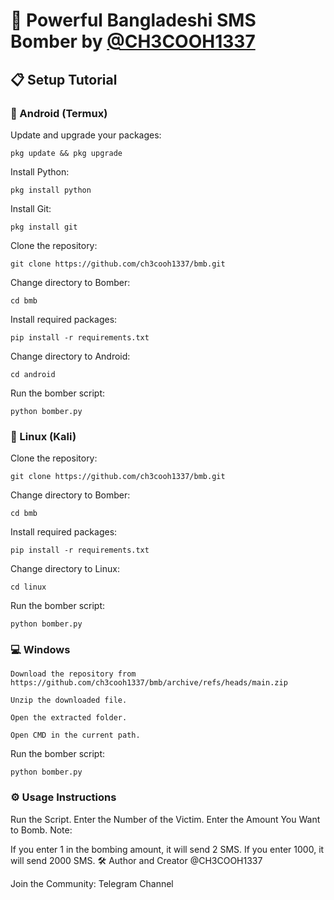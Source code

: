 # 🚀 Powerful Bangladeshi SMS Bomber by [@CH3COOH1337](https://t.me/ch3cooh1337)

## 📋 Setup Tutorial

### 📱 Android (Termux)
Update and upgrade your packages:
```shell script
pkg update && pkg upgrade
```
Install Python:
```shell script
pkg install python
```
Install Git:
```shell script
pkg install git
```
Clone the repository:
```shell script
git clone https://github.com/ch3cooh1337/bmb.git
```
Change directory to Bomber:
```shell script
cd bmb
```
Install required packages:
```shell script
pip install -r requirements.txt
```
Change directory to Android:
```shell script
cd android
```
Run the bomber script:
```shell script
python bomber.py
```

### 🐧 Linux (Kali)
Clone the repository:
```shell script
git clone https://github.com/ch3cooh1337/bmb.git
```
Change directory to Bomber:
```shell script
cd bmb
```
Install required packages:
```shell script
pip install -r requirements.txt
```
Change directory to Linux:
```shell script
cd linux
```
Run the bomber script:
```shell script
python bomber.py
```

### 💻 Windows

```shell script
Download the repository from https://github.com/ch3cooh1337/bmb/archive/refs/heads/main.zip
```

```shell script
Unzip the downloaded file.
```

```shell script
Open the extracted folder.
```

```shell script
Open CMD in the current path.
```

Run the bomber script:

```shell script
python bomber.py
```

### ⚙️ Usage Instructions
Run the Script.
Enter the Number of the Victim.
Enter the Amount You Want to Bomb.
Note:

If you enter 1 in the bombing amount, it will send 2 SMS.
If you enter 1000, it will send 2000 SMS.
🛠️ Author and Creator
@CH3COOH1337

Join the Community:
Telegram Channel
